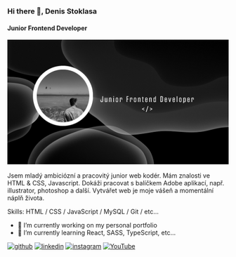 ### Hi there 👋, Denis Stoklasa
#### Junior Frontend Developer
![Junior Frontend Developer](https://github.com/DENDUlean/DENDUlean/blob/main/banner-me.png)

Jsem mladý ambiciózní a pracovitý junior web kodér. Mám znalosti ve HTML & CSS, Javascript. Dokáži pracovat s balíčkem Adobe aplikací, např. illustrator, photoshop a další.  Vytvářet web je moje vášeň a momentální náplň života. 

Skills: HTML / CSS / JavaScript / MySQL / Git / etc...

- 🔭 I’m currently working on my personal portfolio 
- 🌱 I’m currently learning React, SASS, TypeScript, etc... 


[<img src='https://cdn.jsdelivr.net/npm/simple-icons@3.0.1/icons/github.svg' alt='github' height='40'>](https://github.com/DENDUlean)  [<img src='https://cdn.jsdelivr.net/npm/simple-icons@3.0.1/icons/linkedin.svg' alt='linkedin' height='40'>](https://www.linkedin.com/in/https://www.linkedin.com/in/denis-stoklasa-734723281/)  [<img src='https://cdn.jsdelivr.net/npm/simple-icons@3.0.1/icons/instagram.svg' alt='instagram' height='40'>](https://www.instagram.com/https://www.instagram.com/denis.stoklasa//)  [<img src='https://cdn.jsdelivr.net/npm/simple-icons@3.0.1/icons/youtube.svg' alt='YouTube' height='40'>](https://www.youtube.com/channel/https://www.youtube.com/@denisstoklasa/) 
